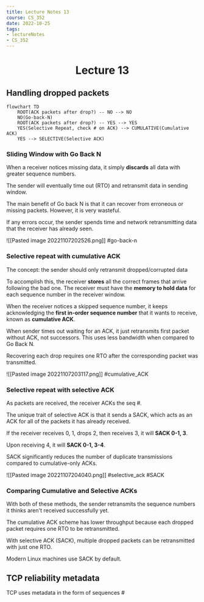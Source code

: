 ```yaml
---
title: Lecture Notes 13
course: CS_352
date: 2022-10-25
tags: 
- lectureNotes
- CS_352
---
```


<center><h1>Lecture 13</h1></center>

## Handling dropped packets

```mermaid
flowchart TD 
	ROOT(ACK packets after drop?) -- NO --> NO
	NO(Go-back-N)
	ROOT(ACK packets after drop?) -- YES --> YES
	YES(Selective Repeat, check # on ACK) --> CUMULATIVE(Cumulative ACK)
	YES --> SELECTIVE(Selective ACK)
```

### Sliding Window with Go Back N
When a receiver notices missing data, it simply **discards** all data with greater sequence numbers.

The sender will eventually time out (RTO) and retransmit data in sending window.

The main benefit of Go back N is that it can recover from erroneous or missing packets. However, it is very wasteful.

If any errors occur, the sender spends time and network retransmitting data that the receiver has already seen.

![[Pasted image 20221107202526.png]]
#go-back-n
### Selective repeat with cumulative ACK
The concept: the sender should only retransmit dropped/corrupted data

To accomplish this, the receiver **stores** all the correct frames that arrive following the bad one. The receiver must have the **memory to hold data** for each sequence number in the receiver window.

When the receiver notices a skipped sequence number, it keeps acknowledging the **first in-order sequence number** that it wants to receive, known as **cumulative ACK**.

When sender times out waiting for an ACK, it just retransmits first packet without ACK, not successors. This uses less bandwidth when compared to Go Back N.

Recovering each drop requires one RTO after the corresponding packet was transmitted.

![[Pasted image 20221107203117.png]]
#cumulative_ACK

### Selective repeat with selective ACK
As packets are received, the receiver ACKs the seq #.

The unique trait of selective ACK is that it sends a SACK, which acts as an ACK for all of the packets it has already received.

If the receiver receives 0, 1, drops 2, then receives 3, it will **SACK 0-1, 3**.

Upon receiving 4, it will **SACK 0-1, 3-4**.

SACK significantly reduces the number of duplicate transmissions compared to cumulative-only ACKs.

![[Pasted image 20221107204040.png]]
#selective_ack #SACK


### Comparing Cumulative and Selective ACKs
With both of these methods, the sender retransmits the sequence numbers it thinks aren't received successfully yet.

The cumulative ACK scheme has lower throughput because each dropped packet requires one RTO to be retransmitted.

With selective ACK (SACK), multiple dropped packets can be retransmitted with just one RTO.

Modern Linux machines use SACK by default.

## TCP reliability metadata
TCP uses metadata in the form of sequences #